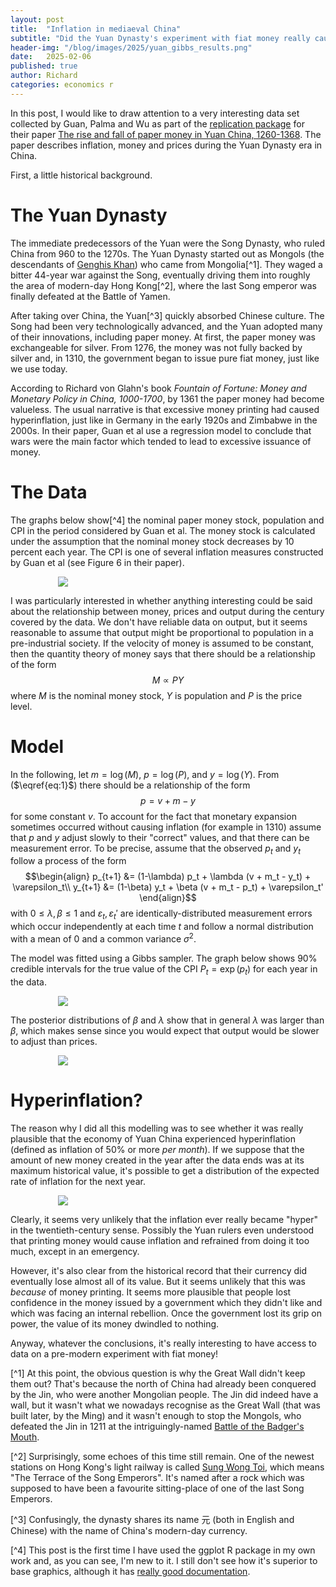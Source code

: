 ```yaml
---
layout: post
title:  "Inflation in mediaeval China"
subtitle: "Did the Yuan Dynasty's experiment with fiat money really cause a hyperinflationary collapse?"
header-img: "/blog/images/2025/yuan_gibbs_results.png"
date:   2025-02-06
published: true
author: Richard
categories: economics r
---
```

In this post, I would like to draw attention to a very interesting data set collected by Guan, Palma and Wu as part of the [replication package](https://www.openicpsr.org/openicpsr/project/194606/version/V1/view) for their paper [The rise and fall of paper money in Yuan China, 1260-1368](https://onlinelibrary.wiley.com/doi/10.1111/ehr.13305). The paper describes inflation, money and prices during the Yuan Dynasty era in China.

First, a little historical background.
# The Yuan Dynasty
The immediate predecessors of the Yuan were the Song Dynasty, who ruled China from 960 to the 1270s. The Yuan Dynasty started out as Mongols (the descendants of [Genghis Khan](https://en.wikipedia.org/wiki/Genghis_Khan)) who came from Mongolia[^1]. They waged a bitter 44-year war against the Song, eventually driving them into roughly the area of modern-day Hong Kong[^2], where the last Song emperor was finally defeated at the Battle of Yamen.

After taking over China, the Yuan[^3] quickly absorbed Chinese culture. The Song had been very technologically advanced, and the Yuan adopted many of their innovations, including paper money. At first, the paper money was exchangeable for silver. From 1276, the money was not fully backed by silver and, in 1310, the government began to issue pure fiat money, just like we use today.

According to Richard von Glahn's book <i>Fountain of Fortune: Money and Monetary Policy in China, 1000-1700</i>, by 1361 the paper money had become valueless. The usual narrative is that excessive money printing had caused hyperinflation, just like in Germany in the early 1920s and Zimbabwe in the 2000s. In their paper, Guan et al use a regression model to conclude that wars were the main factor which tended to lead to excessive issuance of money.
# The Data
The graphs below show[^4] the nominal paper money stock, population and CPI in the period considered by Guan et al. The money stock is calculated under the assumption that the nominal money stock decreases by 10 percent each year. The CPI is one of several inflation measures constructed by Guan et al (see Figure 6 in their paper).

<div style="width:70%; margin:0 auto;">
 <img src="/blog/images/2025/yuan_plots.png" />
</div>

I was particularly interested in whether anything interesting could be said about the relationship between money, prices and output during the century covered by the data. We don't have reliable data on output, but it seems reasonable to assume that output might be proportional to population in a pre-industrial society. If the velocity of money is assumed to be constant, then the quantity theory of money says that there should be a relationship of the form
$$M \propto PY \tag{1}\label{eq:1}$$
where $M$ is the nominal money stock, $Y$ is population and $P$ is the price level.
# Model
In the following, let $m = \log(M)$, $p = \log(P)$, and $y = \log(Y)$. From ($\eqref{eq:1}$) there should be a relationship of the form
$$p = v + m - y$$
for some constant $v$. To account for the fact that monetary expansion sometimes occurred without causing inflation (for example in 1310) assume that $p$ and $y$ adjust slowly to their "correct" values, and that there can be measurement error. To be precise, assume that the observed $p_t$ and $y_t$ follow a process of the form
$$\begin{align}
p_{t+1} &= (1-\lambda) p_t + \lambda (v + m_t - y_t) + \varepsilon_t\\
y_{t+1} &= (1-\beta) y_t + \beta (v + m_t - p_t) + \varepsilon_t'
\end{align}$$
with $0 \le \lambda, \beta \le 1$ and $\varepsilon_t, \varepsilon_t'$ are identically-distributed measurement errors which occur independently at each time $t$ and follow a normal distribution with a mean of $0$ and a common variance $\sigma^2$. 

The model was fitted using a Gibbs sampler. The graph below shows 90% credible intervals for the true value of the CPI $P_t = \exp(p_t)$ for each year in the data.

<div style="width:70%; margin:0 auto;">
 <img src="/blog/images/2025/yuan_gibbs_results.png">
</div>

The posterior distributions of $\beta$ and $\lambda$ show that in general $\lambda$ was larger than $\beta$, which makes sense since you would expect that output would be slower to adjust than prices.

<div style="width:70%; margin:0 auto;">
 <img src="/blog/images/2025/yuan_beta_lambda.png">
</div>

# Hyperinflation?
The reason why I did all this modelling was to see whether it was really plausible that the economy of Yuan China experienced hyperinflation (defined as inflation of 50% or more *per month*). If we suppose that the amount of new money created in the year after the data ends was at its maximum historical value, it's possible to get a distribution of the expected rate of inflation for the next year.

<div style="width:70%; margin:0 auto;">
 <img src="/blog/images/2025/yuan_inflation.png">
</div>

Clearly, it seems very unlikely that the inflation ever really became "hyper" in the twentieth-century sense. Possibly the Yuan rulers even understood that printing money would cause inflation and refrained from doing it too much, except in an emergency.

However, it's also clear from the historical record that their currency did eventually lose almost all of its value. But it seems unlikely that this was *because* of money printing. It seems more plausible that people lost confidence in the money issued by a government which they didn't like and which was facing an internal rebellion. Once the government lost its grip on power, the value of its money dwindled to nothing.

Anyway, whatever the conclusions, it's really interesting to have access to data on a pre-modern experiment with fiat money!


[^1] At this point, the obvious question is why the Great Wall didn't keep them out? That's because the north of China had already been conquered by the Jin, who were another Mongolian people. The Jin did indeed have a wall, but it wasn't what we nowadays recognise as the Great Wall (that was built later, by the Ming) and it wasn't enough to stop the Mongols, who defeated the Jin in 1211 at the intriguingly-named [Battle of the Badger's Mouth](https://en.wikipedia.org/wiki/Battle_of_Yehuling).

[^2] Surprisingly, some echoes of this time still remain. One of the newest stations on Hong Kong's light railway is called [Sung Wong Toi](https://en.wikipedia.org/wiki/Sung_Wong_Toi), which means "The Terrace of the Song Emperors". It's named after a rock which was supposed to have been a favourite sitting-place of one of the last Song Emperors.

[^3] Confusingly, the dynasty shares its name 元 (both in English and Chinese) with the name of China's modern-day currency.

[^4] This post is the first time I have used the ggplot R package in my own work and, as you can see, I'm new to it. I still don't see how it's superior to base graphics, although it has [really good documentation](https://ggplot2.tidyverse.org/).

